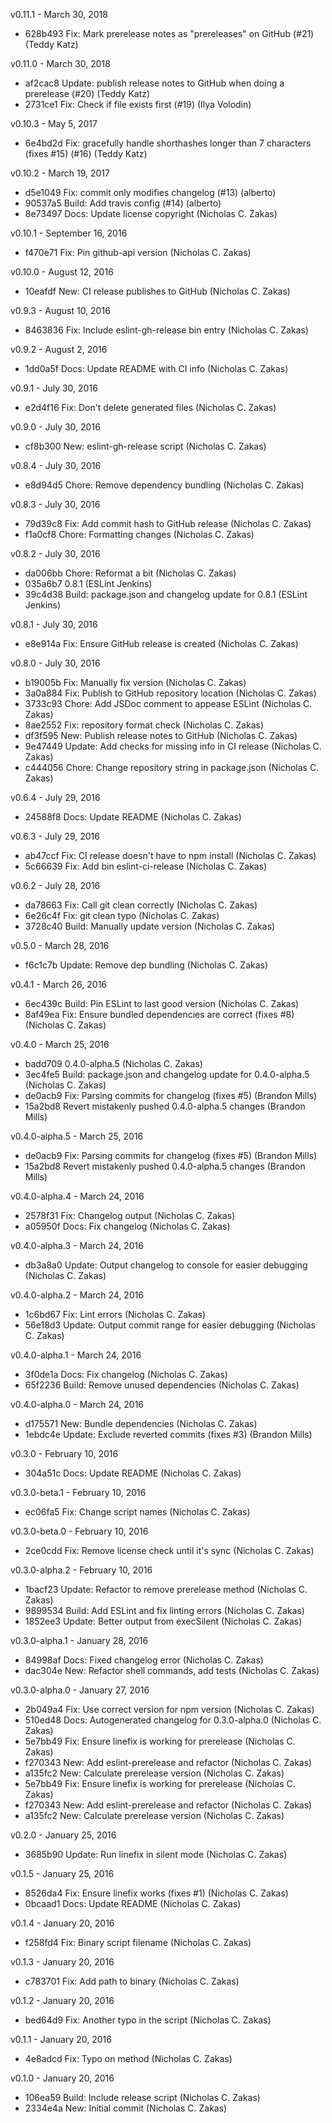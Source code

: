 v0.11.1 - March 30, 2018

* 628b493 Fix: Mark prerelease notes as "prereleases" on GitHub (#21) (Teddy Katz)

v0.11.0 - March 30, 2018

* af2cac8 Update: publish release notes to GitHub when doing a prerelease (#20) (Teddy Katz)
* 2731ce1 Fix: Check if file exists first (#19) (Ilya Volodin)

v0.10.3 - May 5, 2017

* 6e4bd2d Fix: gracefully handle shorthashes longer than 7 characters (fixes #15) (#16) (Teddy Katz)

v0.10.2 - March 19, 2017

* d5e1049 Fix: commit only modifies changelog (#13) (alberto)
* 90537a5 Build: Add travis config (#14) (alberto)
* 8e73497 Docs: Update license copyright (Nicholas C. Zakas)

v0.10.1 - September 16, 2016

* f470e71 Fix: Pin github-api version (Nicholas C. Zakas)

v0.10.0 - August 12, 2016

* 10eafdf New: CI release publishes to GitHub (Nicholas C. Zakas)

v0.9.3 - August 10, 2016

* 8463836 Fix: Include eslint-gh-release bin entry (Nicholas C. Zakas)

v0.9.2 - August 2, 2016

* 1dd0a5f Docs: Update README with CI info (Nicholas C. Zakas)

v0.9.1 - July 30, 2016

* e2d4f16 Fix: Don't delete generated files (Nicholas C. Zakas)

v0.9.0 - July 30, 2016

* cf8b300 New: eslint-gh-release script (Nicholas C. Zakas)

v0.8.4 - July 30, 2016

* e8d94d5 Chore: Remove dependency bundling (Nicholas C. Zakas)

v0.8.3 - July 30, 2016

* 79d39c8 Fix: Add commit hash to GitHub release (Nicholas C. Zakas)
* f1a0cf8 Chore: Formatting changes (Nicholas C. Zakas)

v0.8.2 - July 30, 2016

* da006bb Chore: Reformat a bit (Nicholas C. Zakas)
* 035a6b7 0.8.1 (ESLint Jenkins)
* 39c4d38 Build: package.json and changelog update for 0.8.1 (ESLint Jenkins)

v0.8.1 - July 30, 2016

* e8e914a Fix: Ensure GitHub release is created (Nicholas C. Zakas)

v0.8.0 - July 30, 2016

* b19005b Fix: Manually fix version (Nicholas C. Zakas)
* 3a0a884 Fix: Publish to GitHub repository location (Nicholas C. Zakas)
* 3733c93 Chore: Add JSDoc comment to appease ESLint (Nicholas C. Zakas)
* 8ae2552 Fix: repository format check (Nicholas C. Zakas)
* df3f595 New: Publish release notes to GitHub (Nicholas C. Zakas)
* 9e47449 Update: Add checks for missing info in CI release (Nicholas C. Zakas)
* c444056 Chore: Change repository string in package.json (Nicholas C. Zakas)

v0.6.4 - July 29, 2016

* 24588f8 Docs: Update README (Nicholas C. Zakas)

v0.6.3 - July 29, 2016

* ab47ccf Fix: CI release doesn't have to npm install (Nicholas C. Zakas)
* 5c66639 Fix: Add bin eslint-ci-release (Nicholas C. Zakas)

v0.6.2 - July 28, 2016

* da78663 Fix: Call git clean correctly (Nicholas C. Zakas)
* 6e26c4f Fix: git clean typo (Nicholas C. Zakas)
* 3728c40 Build: Manually update version (Nicholas C. Zakas)

v0.5.0 - March 28, 2016

* f6c1c7b Update: Remove dep bundling (Nicholas C. Zakas)

v0.4.1 - March 26, 2016

* 6ec439c Build: Pin ESLint to last good version (Nicholas C. Zakas)
* 8af49ea Fix: Ensure bundled dependencies are correct (fixes #8) (Nicholas C. Zakas)

v0.4.0 - March 25, 2016

* badd709 0.4.0-alpha.5 (Nicholas C. Zakas)
* 3ec4fe5 Build: package.json and changelog update for 0.4.0-alpha.5 (Nicholas C. Zakas)
* de0acb9 Fix: Parsing commits for changelog (fixes #5) (Brandon Mills)
* 15a2bd8 Revert mistakenly pushed 0.4.0-alpha.5 changes (Brandon Mills)

v0.4.0-alpha.5 - March 25, 2016

* de0acb9 Fix: Parsing commits for changelog (fixes #5) (Brandon Mills)
* 15a2bd8 Revert mistakenly pushed 0.4.0-alpha.5 changes (Brandon Mills)

v0.4.0-alpha.4 - March 24, 2016

* 2578f31 Fix: Changelog output (Nicholas C. Zakas)
* a05950f Docs: Fix changelog (Nicholas C. Zakas)

v0.4.0-alpha.3 - March 24, 2016

* db3a8a0 Update: Output changelog to console for easier debugging (Nicholas C. Zakas)

v0.4.0-alpha.2 - March 24, 2016

* 1c6bd67 Fix: Lint errors (Nicholas C. Zakas)
* 56e18d3 Update: Output commit range for easier debugging (Nicholas C. Zakas)

v0.4.0-alpha.1 - March 24, 2016

* 3f0de1a Docs: Fix changelog (Nicholas C. Zakas)
* 65f2236 Build: Remove unused dependencies (Nicholas C. Zakas)

v0.4.0-alpha.0 - March 24, 2016

* d175571 New: Bundle dependencies (Nicholas C. Zakas)
* 1ebdc4e Update: Exclude reverted commits (fixes #3) (Brandon Mills)

v0.3.0 - February 10, 2016

* 304a51c Docs: Update README (Nicholas C. Zakas)

v0.3.0-beta.1 - February 10, 2016

* ec06fa5 Fix: Change script names (Nicholas C. Zakas)

v0.3.0-beta.0 - February 10, 2016

* 2ce0cdd Fix: Remove license check until it's sync (Nicholas C. Zakas)

v0.3.0-alpha.2 - February 10, 2016

* 1bacf23 Update: Refactor to remove prerelease method (Nicholas C. Zakas)
* 9899534 Build: Add ESLint and fix linting errors (Nicholas C. Zakas)
* 1852ee3 Update: Better output from execSilent (Nicholas C. Zakas)

v0.3.0-alpha.1 - January 28, 2016

* 84998af Docs: Fixed changelog error (Nicholas C. Zakas)
* dac304e New: Refactor shell commands, add tests (Nicholas C. Zakas)

v0.3.0-alpha.0 - January 27, 2016

* 2b049a4 Fix: Use correct version for npm version (Nicholas C. Zakas)
* 510ed48 Docs: Autogenerated changelog for 0.3.0-alpha.0 (Nicholas C. Zakas)
* 5e7bb49 Fix: Ensure linefix is working for prerelease (Nicholas C. Zakas)
* f270343 New: Add eslint-prerelease and refactor (Nicholas C. Zakas)
* a135fc2 New: Calculate prerelease version (Nicholas C. Zakas)
* 5e7bb49 Fix: Ensure linefix is working for prerelease (Nicholas C. Zakas)
* f270343 New: Add eslint-prerelease and refactor (Nicholas C. Zakas)
* a135fc2 New: Calculate prerelease version (Nicholas C. Zakas)

v0.2.0 - January 25, 2016

* 3685b90 Update: Run linefix in silent mode (Nicholas C. Zakas)

v0.1.5 - January 25, 2016

* 8526da4 Fix: Ensure linefix works (fixes #1) (Nicholas C. Zakas)
* 0bcaad1 Docs: Update README (Nicholas C. Zakas)

v0.1.4 - January 20, 2016

* f258fd4 Fix: Binary script filename (Nicholas C. Zakas)

v0.1.3 - January 20, 2016

* c783701 Fix: Add path to binary (Nicholas C. Zakas)

v0.1.2 - January 20, 2016

* bed64d9 Fix: Another typo in the script (Nicholas C. Zakas)

v0.1.1 - January 20, 2016

* 4e8adcd Fix: Typo on method (Nicholas C. Zakas)

v0.1.0 - January 20, 2016

* 106ea59 Build: Include release script (Nicholas C. Zakas)
* 2334e4a New: Initial commit (Nicholas C. Zakas)

